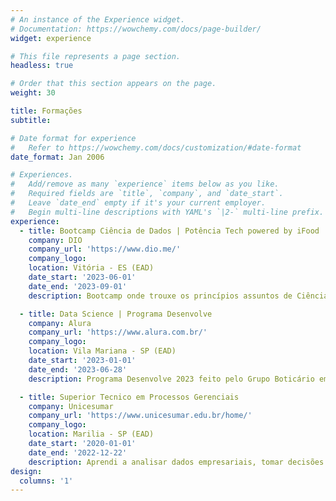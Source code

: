 ```yaml
---
# An instance of the Experience widget.
# Documentation: https://wowchemy.com/docs/page-builder/
widget: experience

# This file represents a page section.
headless: true

# Order that this section appears on the page.
weight: 30

title: Formações
subtitle:

# Date format for experience
#   Refer to https://wowchemy.com/docs/customization/#date-format
date_format: Jan 2006

# Experiences.
#   Add/remove as many `experience` items below as you like.
#   Required fields are `title`, `company`, and `date_start`.
#   Leave `date_end` empty if it's your current employer.
#   Begin multi-line descriptions with YAML's `|2-` multi-line prefix.
experience:
  - title: Bootcamp Ciência de Dados | Potência Tech powered by iFood
    company: DIO
    company_url: 'https://www.dio.me/'
    company_logo: 
    location: Vitória - ES (EAD)
    date_start: '2023-06-01'
    date_end: '2023-09-01'
    description: Bootcamp onde trouxe os princípios assuntos de Ciência de Dados, utilizando Python, por meio de cursos, desafios de projeto e desafios de código. Além disso, exploramos temas fundamentais, como Modelagem de Dados, SQL e PostgreSQL e conceitos básicos de Machine Learn.

  - title: Data Science | Programa Desenvolve
    company: Alura
    company_url: 'https://www.alura.com.br/'
    company_logo: 
    location: Vila Mariana - SP (EAD)
    date_start: '2023-01-01'
    date_end: '2023-06-28'
    description: Programa Desenvolve 2023 feito pelo Grupo Boticário em parceria com a Alura onde adquiri as seguintes formações, Engenharia de Software, Google Cloud Platform, Shell Scripting, SQL com PostgreSQL, Modelagem de dados, SQL com MySQL, Programação com Python e JavaScript, DevOps de Linux I e II. Conhecimento basico em Business Intelligence, Data Warehouse, Spark, Collab, ETL.

  - title: Superior Tecnico em Processos Gerenciais 
    company: Unicesumar
    company_url: 'https://www.unicesumar.edu.br/home/'
    company_logo: 
    location: Marilia - SP (EAD)
    date_start: '2020-01-01'
    date_end: '2022-12-22'
    description: Aprendi a analisar dados empresariais, tomar decisões estratégicas e implementar práticas eficazes de gerenciamento. O curso também aborda temas de liderança, planejamento e otimização de processos para atender às demandas do ambiente empresarial moderno.
design:
  columns: '1'
---
```

